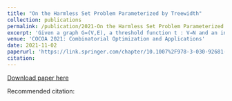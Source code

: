 ```yaml
---
title: "On the Harmless Set Problem Parameterized by Treewidth"
collection: publications
permalink: /publication/2021-On the Harmless Set Problem Parameterized by Treewidth
excerpt: 'Given a graph G=(V,E), a threshold function t : V→N and an integer k, we study the HARMLESS SET problem, where the goal is to find a subset of vertices S⊆V of size at least k such that every vertex v in V has less than t(v) neighbors in S. We enhance our understanding of the problem from the viewpoint of parameterized complexity. Our focus lies on parameters that measure the structural properties of the input instance. We show that the HARMLESS SET problem with majority thresholds is W[1]-hard when parameterized by the treewidth of the input graph. On the positive side, we obtain a fixed-parameter tractable algorithm for the problem with respect to neighbourhood diversity. '
venue: 'COCOA 2021: Combinatorial Optimization and Applications'
date: 2021-11-02
paperurl: 'https://link.springer.com/chapter/10.1007%2F978-3-030-92681-6_45'
citation: 
---
```


[Download paper here](https://arxiv.org/abs/2110.15757)

Recommended citation: 

